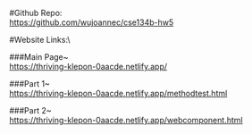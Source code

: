 #Github Repo:\
https://github.com/wujoannec/cse134b-hw5

#Website Links:\

###Main Page~\
https://thriving-klepon-0aacde.netlify.app/

###Part 1~\
https://thriving-klepon-0aacde.netlify.app/methodtest.html

###Part 2~\
https://thriving-klepon-0aacde.netlify.app/webcomponent.html
